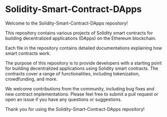 # Solidity-Smart-Contract-DApps

Welcome to the Solidity-Smart-Contract-DApps repository!

This repository contains various projects of Solidity smart contracts for building decentralized applications (DApps) on the Ethereum blockchain. 

Each file in the repository contains detailed documentations explaining how smart contracts work.

The purpose of this repository is to provide developers with a starting point for building decentralized applications using Solidity smart contracts. The contracts cover a range of functionalities, including tokenization, crowdfunding, and more.

We welcome contributions from the community, including bug fixes and new contract implementations. Please feel free to submit a pull request or open an issue if you have any questions or suggestions.

Thank you for using the Solidity-Smart-Contract-DApps repository!
